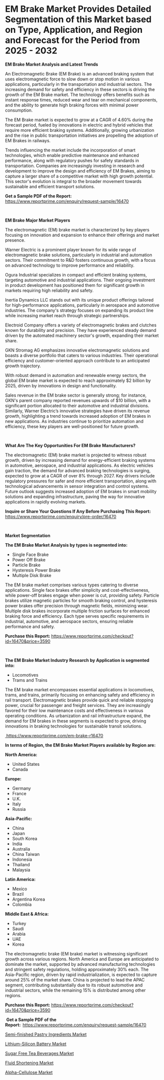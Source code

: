 <p><h1>EM Brake Market Provides Detailed Segmentation of this Market based on Type, Application, and Region and Forecast for the Period from 2025 - 2032</h1></p><p><strong>EM Brake Market Analysis and Latest Trends</strong></p>
<p><p>An Electromagnetic Brake (EM Brake) is an advanced braking system that uses electromagnetic force to slow down or stop motion in various applications, particularly in the transportation and industrial sectors. The increasing demand for safety and efficiency in these sectors is driving the growth of the EM Brake market. The technology offers benefits such as instant response times, reduced wear and tear on mechanical components, and the ability to generate high braking forces with minimal power consumption.</p><p>The EM Brake market is expected to grow at a CAGR of 4.60% during the forecast period, fueled by innovations in electric and hybrid vehicles that require more efficient braking systems. Additionally, growing urbanization and the rise in public transportation initiatives are propelling the adoption of EM Brakes in railways. </p><p>Trends influencing the market include the incorporation of smart technologies, which enable predictive maintenance and enhanced performance, along with regulatory pushes for safety standards in transportation. Companies are increasingly investing in research and development to improve the design and efficiency of EM Brakes, aiming to capture a larger share of a competitive market with high growth potential. This sector's evolution is integral to the broader movement towards sustainable and efficient transport solutions.</p></p>
<p><strong>Get a Sample PDF of the Report:&nbsp;</strong> <a href="https://www.reportprime.com/enquiry/request-sample/16470?utm_campaign=3520&utm_medium=2&utm_source=Github&utm_content=ia&utm_term=17032025&utm_id=em-brake">https://www.reportprime.com/enquiry/request-sample/16470</a></p>
<p>&nbsp;</p>
<p><strong>EM Brake Major Market Players</strong></p>
<p><p>The electromagnetic (EM) brake market is characterized by key players focusing on innovation and expansion to enhance their offerings and market presence. </p><p>Warner Electric is a prominent player known for its wide range of electromagnetic brake solutions, particularly in industrial and automation sectors. Their commitment to R&D fosters continuous growth, with a focus on advanced technology to improve performance and reliability. </p><p>Ogura Industrial specializes in compact and efficient braking systems, targeting automotive and industrial applications. Their ongoing investment in product development has positioned them for significant growth in markets requiring high reliability and safety.</p><p>Inertia Dynamics LLC stands out with its unique product offerings tailored for high-performance applications, particularly in aerospace and automotive industries. The company's strategy focuses on expanding its product line while increasing market reach through strategic partnerships.</p><p>Electroid Company offers a variety of electromagnetic brakes and clutches known for durability and precision. They have experienced steady demand driven by the automated machinery sector's growth, expanding their market share.</p><p>GKN Stromag AG emphasizes innovative electromagnetic solutions and boasts a diverse portfolio that caters to various industries. Their operational efficiency and customer-oriented approach contribute to an anticipated growth trajectory.</p><p>With robust demand in automation and renewable energy sectors, the global EM brake market is expected to reach approximately $2 billion by 2025, driven by innovations in design and functionality.</p><p>Sales revenue in the EM brake sector is generally strong; for instance, GKN's parent company reported revenues upwards of $10 billion, with a significant portion allocated to their automotive and industrial divisions. Similarly, Warner Electric’s innovative strategies have driven its revenue growth, highlighting a trend towards increased adoption of EM brakes in new applications. As industries continue to prioritize automation and efficiency, these key players are well-positioned for future growth.</p></p>
<p>&nbsp;</p>
<p><strong>What Are The Key Opportunities For EM Brake Manufacturers?</strong></p>
<p><p>The electromagnetic (EM) brake market is projected to witness robust growth, driven by increasing demand for energy-efficient braking systems in automotive, aerospace, and industrial applications. As electric vehicles gain traction, the demand for advanced braking technologies is surging, expected to grow at a CAGR of over 8% through 2027. Key drivers include regulatory pressures for safer and more efficient transportation, along with technological advancements in sensor integration and control systems. Future outlook suggests increased adoption of EM brakes in smart mobility solutions and expanding infrastructure, paving the way for innovative applications in rapidly evolving markets.</p></p>
<p><strong>Inquire or Share Your Questions If Any Before Purchasing This Report:</strong> <a href="https://www.reportprime.com/enquiry/pre-order/16470?utm_campaign=3520&utm_medium=2&utm_source=Github&utm_content=ia&utm_term=17032025&utm_id=em-brake">https://www.reportprime.com/enquiry/pre-order/16470</a></p>
<p>&nbsp;</p>
<p><strong>Market Segmentation</strong></p>
<p><strong>The EM Brake Market Analysis by types is segmented into:</strong></p>
<p><ul><li>Single Face Brake</li><li>Power Off Brake</li><li>Particle Brake</li><li>Hysteresis Power Brake</li><li>Multiple Disk Brake</li></ul></p>
<p><p>The EM brake market comprises various types catering to diverse applications. Single face brakes offer simplicity and cost-effectiveness, while power-off brakes engage when power is cut, providing safety. Particle brakes utilize magnetic particles for smooth braking control, and hysteresis power brakes offer precision through magnetic fields, minimizing wear. Multiple disk brakes incorporate multiple friction surfaces for enhanced braking force and efficiency. Each type serves specific requirements in industrial, automotive, and aerospace sectors, ensuring reliable performance and safety.</p></p>
<p><strong>Purchase this Report:&nbsp;</strong><a href="https://www.reportprime.com/checkout?id=16470&price=3590&utm_campaign=3520&utm_medium=2&utm_source=Github&utm_content=ia&utm_term=17032025&utm_id=em-brake">https://www.reportprime.com/checkout?id=16470&price=3590</a></p>
<p>&nbsp;</p>
<p><strong>The EM Brake Market Industry Research by Application is segmented into:</strong></p>
<p><ul><li>Locomotives</li><li>Trams and Trains</li></ul></p>
<p><p>The EM brake market encompasses essential applications in locomotives, trams, and trains, primarily focusing on enhancing safety and efficiency in rail transport. Electromagnetic brakes provide quick and reliable stopping power, crucial for passenger and freight services. They are increasingly favored for their low maintenance costs and effectiveness in various operating conditions. As urbanization and rail infrastructure expand, the demand for EM brakes in these segments is expected to grow, driving innovations in braking technologies for sustainable transit solutions.</p></p>
<p><a href="https://www.reportprime.com/em-brake-r16470?utm_campaign=3520&utm_medium=2&utm_source=Github&utm_content=ia&utm_term=17032025&utm_id=em-brake">&nbsp;https://www.reportprime.com/em-brake-r16470</a></p>
<p><strong>In terms of Region, the EM Brake Market Players available by Region are:</strong></p>
<p>
    <p> <strong> North America: </strong>
        <ul>
            <li>United States</li>
            <li>Canada</li>
        </ul>
        </p> 
    <p> <strong> Europe: </strong>
        <ul>
            <li>Germany</li>
            <li>France</li>
            <li>U.K.</li>
            <li>Italy</li>
            <li>Russia</li>
        </ul>
        </p> 
    <p> <strong> Asia-Pacific: </strong>
        <ul>
            <li>China</li>
            <li>Japan</li>
            <li>South Korea</li>
            <li>India</li>
            <li>Australia</li>
            <li>China Taiwan</li>
            <li>Indonesia</li>
            <li>Thailand</li>
            <li>Malaysia</li>
        </ul>
        </p> 
    <p> <strong> Latin America: </strong>
        <ul>
            <li>Mexico</li>
            <li>Brazil</li>
            <li>Argentina Korea</li>
            <li>Colombia</li>
        </ul>
        </p> 
    <p> <strong> Middle East & Africa: </strong>
        <ul>
            <li>Turkey</li>
            <li>Saudi</li>
            <li>Arabia</li>
            <li>UAE</li>
            <li>Korea</li>
        </ul>
    </p>
    </p>
<p><p>The electromagnetic brake (EM brake) market is witnessing significant growth across various regions. North America and Europe are anticipated to dominate the market, supported by advanced manufacturing technologies and stringent safety regulations, holding approximately 30% each. The Asia-Pacific region, driven by rapid industrialization, is expected to capture around 25% of the market share. China is projected to lead the APAC segment, contributing substantially due to its robust automotive and industrial sectors, while the remaining 15% is distributed among other regions.</p></p>
<p><strong>Purchase this Report: </strong><a href="https://www.reportprime.com/checkout?id=16470&price=3590&utm_campaign=3520&utm_medium=2&utm_source=Github&utm_content=ia&utm_term=17032025&utm_id=em-brake">https://www.reportprime.com/checkout?id=16470&price=3590</a></p>
<p>&nbsp;<strong>Get a Sample PDF of the Report:&nbsp;&nbsp;</strong><a href="https://www.reportprime.com/enquiry/request-sample/16470?utm_campaign=3520&utm_medium=2&utm_source=Github&utm_content=ia&utm_term=17032025&utm_id=em-brake">https://www.reportprime.com/enquiry/request-sample/16470</a></p>
<p><strong></strong></p>
<p><p><a href="https://www.linkedin.com/pulse/semi-finished-pastry-ingredients-market-analysis-application-utqqe?utm_campaign=3520&utm_medium=2&utm_source=Github&utm_content=ia&utm_term=17032025&utm_id=em-brake">Semi-finished Pastry Ingredients Market</a></p><p><a href="https://www.linkedin.com/pulse/future-market-trends-lithium-silicon-battery-forecasting-l77zf?utm_campaign=3520&utm_medium=2&utm_source=Github&utm_content=ia&utm_term=17032025&utm_id=em-brake">Lithium-Silicon Battery Market</a></p><p><a href="https://www.linkedin.com/pulse/global-sugar-free-tea-beverages-market-future-trends-segment-lgw2e?utm_campaign=3520&utm_medium=2&utm_source=Github&utm_content=ia&utm_term=17032025&utm_id=em-brake">Sugar Free Tea Beverages Market</a></p><p><a href="https://www.linkedin.com/pulse/international-fluid-shortening-market-growing-extraordinary-siwue?utm_campaign=3520&utm_medium=2&utm_source=Github&utm_content=ia&utm_term=17032025&utm_id=em-brake">Fluid Shortening Market</a></p><p><a href="https://www.linkedin.com/pulse/competitive-overview-alpha-cellulose-market-growth-insights-7kege?utm_campaign=3520&utm_medium=2&utm_source=Github&utm_content=ia&utm_term=17032025&utm_id=em-brake">Alpha-Cellulose Market</a></p></p>